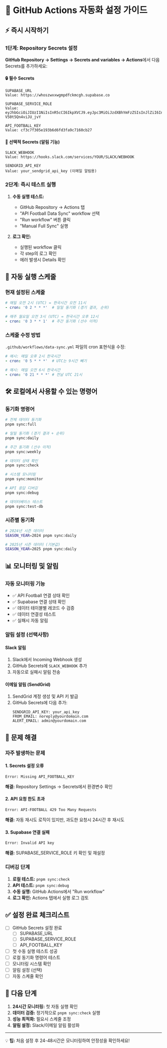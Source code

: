 # 🚀 GitHub Actions 자동화 설정 가이드

## ⚡ 즉시 시작하기

### 1단계: Repository Secrets 설정

**GitHub Repository → Settings → Secrets and variables → Actions**에서 다음 Secrets를 추가하세요:

#### 🔒 필수 Secrets
```
SUPABASE_URL
Value: https://whoszwxxwgmpdfckmcgh.supabase.co

SUPABASE_SERVICE_ROLE  
Value: eyJhbGciOiJIUzI1NiIsInR5cCI6IkpXVCJ9.eyJpc3MiOiJzdXBhYmFzZSIsInJlZiI6Indob3N6d3h4d2dtcGRmY2ttY2doIiwicm9sZSI6InNlcnZpY2Vfcm9sZSIsImlhdCI6MTc1NjUzMzk2MCwiZXhwIjoyMDcyMTA5OTYwfQ._lgkZ8OVDFRxvUBgqhmU2CFyXC-V50t5Qn4viJU_jvY

API_FOOTBALL_KEY
Value: cf3c7f305e193b6d6fd3fa9c7160cb27
```

#### 📢 선택적 Secrets (알림 기능)
```
SLACK_WEBHOOK
Value: https://hooks.slack.com/services/YOUR/SLACK/WEBHOOK

SENDGRID_API_KEY
Value: your_sendgrid_api_key (이메일 알림용)
```

### 2단계: 즉시 테스트 실행

1. **수동 실행 테스트:**
   - GitHub Repository → Actions 탭
   - "API Football Data Sync" workflow 선택
   - "Run workflow" 버튼 클릭
   - "Manual Full Sync" 실행

2. **로그 확인:**
   - 실행된 workflow 클릭
   - 각 step의 로그 확인
   - 에러 발생시 Details 확인

## 📅 자동 실행 스케줄

### 현재 설정된 스케줄
```yaml
# 매일 오전 2시 (UTC) = 한국시간 오전 11시
- cron: '0 2 * * *'  # 일일 동기화 (경기 결과, 순위)

# 매주 월요일 오전 3시 (UTC) = 한국시간 오후 12시  
- cron: '0 3 * * 1'  # 주간 동기화 (선수 이적)
```

### 스케줄 수정 방법
`.github/workflows/data-sync.yml` 파일의 cron 표현식을 수정:

```yaml
# 예시: 매일 오후 2시 한국시간
- cron: '0 5 * * *'  # UTC는 9시간 빼기

# 예시: 매일 오전 6시 한국시간  
- cron: '0 21 * * *' # 전날 UTC 21시
```

## 🛠️ 로컬에서 사용할 수 있는 명령어

### 동기화 명령어
```bash
# 전체 데이터 동기화
pnpm sync:full

# 일일 동기화 (경기 결과 + 순위)
pnpm sync:daily

# 주간 동기화 (선수 이적)
pnpm sync:weekly

# 데이터 상태 확인
pnpm sync:check

# 시스템 모니터링
pnpm sync:monitor

# API 응답 디버깅
pnpm sync:debug

# 데이터베이스 테스트
pnpm sync:test-db
```

### 시즌별 동기화
```bash
# 2024년 시즌 데이터
SEASON_YEAR=2024 pnpm sync:daily

# 2025년 시즌 데이터 (기본값)
SEASON_YEAR=2025 pnpm sync:daily
```

## 📊 모니터링 및 알림

### 자동 모니터링 기능
- ✅ API Football 연결 상태 확인
- ✅ Supabase 연결 상태 확인  
- ✅ 데이터 테이블별 레코드 수 검증
- ✅ 데이터 연결성 테스트
- ✅ 실패시 자동 알림

### 알림 설정 (선택사항)

#### Slack 알림
1. Slack에서 Incoming Webhook 생성
2. GitHub Secrets에 `SLACK_WEBHOOK` 추가
3. 자동으로 실패시 알림 전송

#### 이메일 알림 (SendGrid)
1. SendGrid 계정 생성 및 API 키 발급
2. GitHub Secrets에 다음 추가:
   ```
   SENDGRID_API_KEY: your_api_key
   FROM_EMAIL: noreply@yourdomain.com
   ALERT_EMAIL: admin@yourdomain.com
   ```

## 🔧 문제 해결

### 자주 발생하는 문제

#### 1. Secrets 설정 오류
```
Error: Missing API_FOOTBALL_KEY
```
**해결:** Repository Settings → Secrets에서 환경변수 확인

#### 2. API 요청 한도 초과
```
Error: API-FOOTBALL 429 Too Many Requests
```
**해결:** 자동 재시도 로직이 있지만, 과도한 요청시 24시간 후 재시도

#### 3. Supabase 연결 실패
```
Error: Invalid API key
```
**해결:** SUPABASE_SERVICE_ROLE 키 확인 및 재설정

### 디버깅 단계
1. **로컬 테스트:** `pnpm sync:check`
2. **API 테스트:** `pnpm sync:debug`  
3. **수동 실행:** GitHub Actions에서 "Run workflow"
4. **로그 확인:** Actions 탭에서 실행 로그 검토

## ✅ 설정 완료 체크리스트

- [ ] GitHub Secrets 설정 완료
  - [ ] SUPABASE_URL
  - [ ] SUPABASE_SERVICE_ROLE  
  - [ ] API_FOOTBALL_KEY
- [ ] 첫 수동 실행 테스트 성공
- [ ] 로컬 동기화 명령어 테스트
- [ ] 모니터링 시스템 확인
- [ ] 알림 설정 (선택)
- [ ] 자동 스케줄 확인

## 🎯 다음 단계

1. **24시간 모니터링:** 첫 자동 실행 확인
2. **데이터 검증:** 정기적으로 `pnpm sync:check` 실행
3. **성능 최적화:** 필요시 스케줄 조정
4. **알림 설정:** Slack/이메일 알림 활성화

---

💡 **팁:** 처음 설정 후 24-48시간은 모니터링하여 안정성을 확인하세요!